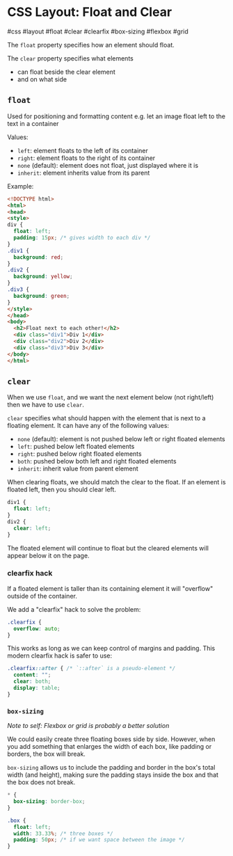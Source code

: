 # CSS Layout: Float and Clear
#css #layout #float #clear #clearfix #box-sizing #flexbox #grid

The `float` property specifies how an element should float.

The `clear` property specifies what elements 
- can float beside the clear element
- and on what side

## `float`

Used for positioning and formatting content
e.g. let an image float left to the text in a container

Values:
- `left`: element floats to the left of its container
- `right`: element floats to the right of its container
- `none` (default): element does not float, just displayed where it is
- `inherit`: element inherits value from its parent

Example:
```html
<!DOCTYPE html>
<html>
<head>
<style>
div {
  float: left;
  padding: 15px; /* gives width to each div */
}
.div1 {
  background: red;
}
.div2 {
  background: yellow;
}
.div3 {
  background: green;
}
</style>
</head>
<body>
  <h2>Float next to each other!</h2>
  <div class="div1">Div 1</div>
  <div class="div2">Div 2</div>
  <div class="div3">Div 3</div>
</body>
</html>
```

## `clear`

When we use `float`, and we want the next element below (not right/left)
then we have to use `clear`.

`clear` specifies what should happen with the element that is next to a
floating element. It can have any of the following values:
- `none` (default): element is not pushed below left or right floated elements
- `left`: pushed below left floated elements
- `right`: pushed below right floated elements
- `both`: pushed below both left and right floated elements
- `inherit`: inherit value from parent element

When clearing floats, we should match the clear to the float.
If an element is floated left, then you should clear left.
```css
div1 {
  float: left;
}
div2 {
  clear: left;
}
```
The floated element will continue to float but the cleared elements
will appear below it on the page.

### clearfix hack

If a floated element is taller than its containing element
it will "overflow" outside of the container.

We add a "clearfix" hack to solve the problem:
```css
.clearfix {
  overflow: auto;
}
```
This works as long as we can keep control of margins and padding.
This modern clearfix hack is safer to use:
```css
.clearfix::after { /* `::after` is a pseudo-element */
  content: "";
  clear: both;
  display: table;
}
```

### `box-sizing`

_Note to self: Flexbox or grid is probably a better solution_

We could easily create three floating boxes side by side.
However, when you add something that enlarges the width of each box,
like padding or borders, the box will break.

`box-sizing` allows us to include the padding and border in the box's
total width (and height), making sure the padding stays inside the box
and that the box does not break.

```css
* {
  box-sizing: border-box;
}

.box {
  float: left;
  width: 33.33%; /* three boxes */
  padding: 50px; /* if we want space between the image */
}
```
